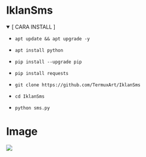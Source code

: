 # IklanSms

<details open>
<summary>    [ CARA INSTALL ] </summary>


- ```
  apt update && apt upgrade -y
  ```

- ```
  apt install python
  ```

- ```
  pip install --upgrade pip
  ```

- ```
  pip install requests
  ```

- ```
  git clone https://github.com/TermuxArt/IklanSms
  ```

- ```
  cd IklanSms
  ```

- ```
  python sms.py
  ```


# Image
<img src="Iklan/Iklan.png">
